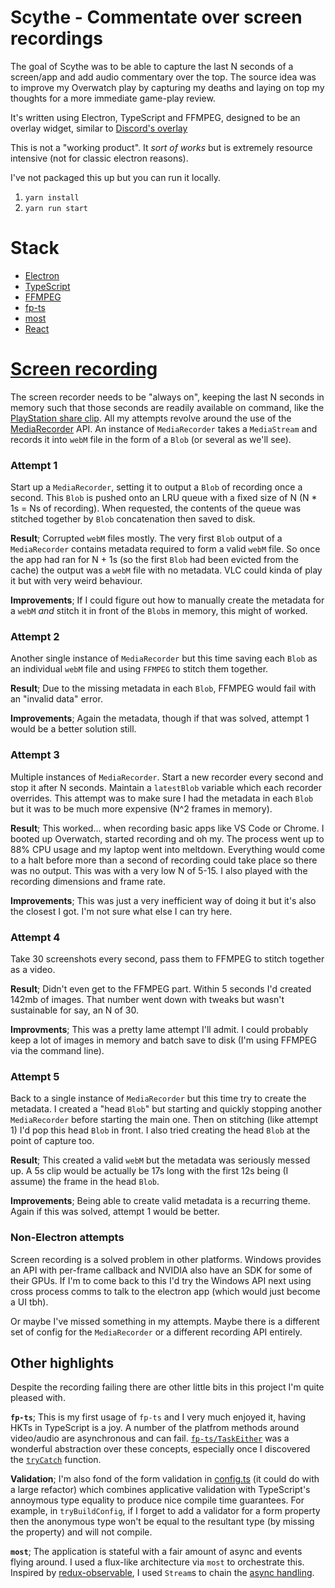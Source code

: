 # Scythe - Commentate over screen recordings

The goal of Scythe was to be able to capture the last N seconds of a screen/app and add audio commentary over the top. The source idea was to improve my Overwatch play by capturing my deaths and laying on top my thoughts for a more immediate game-play review.

It's written using Electron, TypeScript and FFMPEG, designed to be an overlay widget, similar to [Discord's overlay](https://support.discordapp.com/hc/en-us/articles/217659737-Games-Overlay-101)

This is not a "working product". It _sort of works_ but is extremely resource intensive (not for classic electron reasons).

I've not packaged this up but you can run it locally.

1.  `yarn install`
2.  `yarn run start`

# Stack

-   [Electron](https://electronjs.org/)
-   [TypeScript](https://www.typescriptlang.org/)
-   [FFMPEG](https://www.ffmpeg.org/)
-   [fp-ts](https://github.com/gcanti/fp-ts/)
-   [most](https://github.com/cujojs/most)
-   [React](https://reactjs.org/)

# [Screen recording](/src/domain/recorders/video.ts)

The screen recorder needs to be "always on", keeping the last N seconds in memory such that those seconds are readily available on command, like the [PlayStation share clip](http://manuals.playstation.net/document/gb/ps4/share/videoclip.html). All my attempts revolve around the use of the [MediaRecorder](https://developer.mozilla.org/en-US/docs/Web/API/MediaRecorder) API. An instance of `MediaRecorder` takes a `MediaStream` and records it into `webM` file in the form of a `Blob` (or several as we'll see).

### Attempt 1

Start up a `MediaRecorder`, setting it to output a `Blob` of recording once a second. This `Blob` is pushed onto an LRU queue with a fixed size of N (N \* 1s = Ns of recording). When requested, the contents of the queue was stitched together by `Blob` concatenation then saved to disk.

**Result**; Corrupted `webM` files mostly. The very first `Blob` output of a `MediaRecorder` contains metadata required to form a valid `webM` file. So once the app had ran for N + 1s (so the first `Blob` had been evicted from the cache) the output was a `webM` file with no metadata. VLC could kinda of play it but with very weird behaviour.

**Improvements**; If I could figure out how to manually create the metadata for a `webM` _and_ stitch it in front of the `Blob`s in memory, this might of worked.

### Attempt 2

Another single instance of `MediaRecorder` but this time saving each `Blob` as an individual `webM` file and using `FFMPEG` to stitch them together.

**Result**; Due to the missing metadata in each `Blob`, FFMPEG would fail with an "invalid data" error.

**Improvements**; Again the metadata, though if that was solved, attempt 1 would be a better solution still.

### Attempt 3

Multiple instances of `MediaRecorder`. Start a new recorder every second and stop it after N seconds. Maintain a `latestBlob` variable which each recorder overrides. This attempt was to make sure I had the metadata in each `Blob` but it was to be much more expensive (N^2 frames in memory).

**Result**; This worked... when recording basic apps like VS Code or Chrome. I booted up Overwatch, started recording and oh my. The process went up to 88% CPU usage and my laptop went into meltdown. Everything would come to a halt before more than a second of recording could take place so there was no output. This was with a very low N of 5-15. I also played with the recording dimensions and frame rate.

**Improvements**; This was just a very inefficient way of doing it but it's also the closest I got. I'm not sure what else I can try here.

### Attempt 4

Take 30 screenshots every second, pass them to FFMPEG to stitch together as a video.

**Result**; Didn't even get to the FFMPEG part. Within 5 seconds I'd created 142mb of images. That number went down with tweaks but wasn't sustainable for say, an N of 30.

**Improvments**; This was a pretty lame attempt I'll admit. I could probably keep a lot of images in memory and batch save to disk (I'm using FFMPEG via the command line).

### Attempt 5

Back to a single instance of `MediaRecorder` but this time try to create the metadata. I created a "head `Blob`" but starting and quickly stopping another `MediaRecorder` before starting the main one. Then on stitching (like attempt 1) I'd pop this head `Blob` in front. I also tried creating the head `Blob` at the point of capture too.

**Result**; This created a valid `webM` but the metadata was seriously messed up. A 5s clip would be actually be 17s long with the first 12s being (I assume) the frame in the head `Blob`.

**Improvements**; Being able to create valid metadata is a recurring theme. Again if this was solved, attempt 1 would be better.

### Non-Electron attempts

Screen recording is a solved problem in other platforms. Windows provides an API with per-frame callback and NVIDIA also have an SDK for some of their GPUs. If I'm to come back to this I'd try the Windows API next using cross process comms to talk to the electron app (which would just become a UI tbh).

Or maybe I've missed something in my attempts. Maybe there is a different set of config for the `MediaRecorder` or a different recording API entirely.

## Other highlights

Despite the recording failing there are other little bits in this project I'm quite pleased with.

**`fp-ts`**; This is my first usage of `fp-ts` and I very much enjoyed it, having HKTs in TypeScript is a joy. A number of the platfrom methods around video/audio are asynchronous and can fail. [`fp-ts/TaskEither`](https://github.com/gcanti/fp-ts/blob/master/src/TaskEither.ts) was a wonderful abstraction over these concepts, especially once I discovered the [`tryCatch`](https://github.com/gcanti/fp-ts/blob/master/src/TaskEither.ts#L181) function.

**Validation**; I'm also fond of the form validation in [config.ts](/src/domain/config.ts) (it could do with a large refactor) which combines applicative validation with TypeScript's annoymous type equality to produce nice compile time guarantees. For example, in `tryBuildConfig`, if I forget to add a validator for a form property then the anonymous type won't be equal to the resultant type (by missing the property) and will not compile.

**`most`**; The application is stateful with a fair amount of async and events flying around. I used a flux-like architecture via `most` to orchestrate this. Inspired by [redux-observable](https://github.com/redux-observable/redux-observable), I used `Stream`s to chain the [async handling](/src/overlay/handlers).
